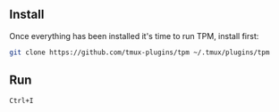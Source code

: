 ## Install

Once everything has been installed it's time to run TPM, install first:

```bash
git clone https://github.com/tmux-plugins/tpm ~/.tmux/plugins/tpm
```

## Run

`Ctrl+I`
